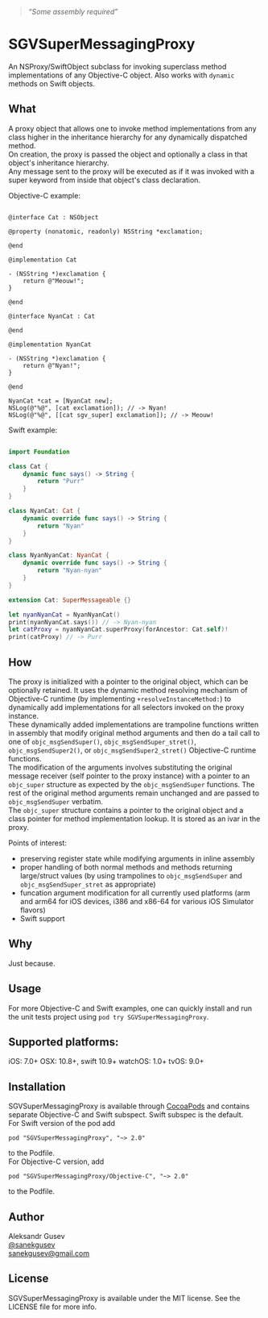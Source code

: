 > *“Some assembly required”*

# SGVSuperMessagingProxy

An NSProxy/SwiftObject subclass for invoking superclass method implementations of any Objective-C object. Also works with `dynamic` methods on Swift objects.

## What

A proxy object that allows one to invoke method implementations from any class higher in the inheritance hierarchy for any dynamically dispatched method.  
On creation, the proxy is passed the object and optionally a class in that object's inheritance hierarchy.  
Any message sent to the proxy will be executed as if it was invoked with a super keyword from inside that object's class declaration.

Objective-C example:

```objc
  
@interface Cat : NSObject

@property (nonatomic, readonly) NSString *exclamation;

@end

@implementation Cat

- (NSString *)exclamation {
    return @"Meouw!";
}

@end

@interface NyanCat : Cat

@end

@implementation NyanCat

- (NSString *)exclamation {
    return @"Nyan!";
}

@end

NyanCat *cat = [NyanCat new];
NSLog(@"%@", [cat exclamation]); // -> Nyan!
NSLog(@"%@", [[cat sgv_super] exclamation]); // -> Meouw!

```

Swift example:

```swift

import Foundation

class Cat {
    dynamic func says() -> String {
        return "Purr"
    }
}

class NyanCat: Cat {
    dynamic override func says() -> String {
        return "Nyan"
    }
}

class NyanNyanCat: NyanCat {
    dynamic override func says() -> String {
        return "Nyan-nyan"
    }
}

extension Cat: SuperMessageable {}

let nyanNyanCat = NyanNyanCat()
print(nyanNyanCat.says()) // -> Nyan-nyan
let catProxy = nyanNyanCat.superProxy(forAncestor: Cat.self)!
print(catProxy) // -> Purr

```

## How

The proxy is initialized with a pointer to the original object, which can be optionally retained. It uses the dynamic method resolving mechanism of Objective-C runtime (by implementing `+resolveInstanceMethod:`) to dynamically add implementations for all selectors invoked on the proxy instance.  
These dynamically added implementations are trampoline functions written in assembly that modify original method arguments and then do a tail call to one of `objc_msgSendSuper()`, `objc_msgSendSuper_stret()`, `objc_msgSendSuper2()`, or `objc_msgSendSuper2_stret()` Objective-C runtime functions.  
The modification of the arguments involves substituting the original message receiver (self pointer to the proxy instance) with a pointer to an `objc_super` structure as expected by the `objc_msgSendSuper` functions. The rest of the original method arguments remain unchanged and are passed to `objc_msgSendSuper` verbatim.  
The `objc_super` structure contains a pointer to the original object and a class pointer for method implementation lookup. It is stored as an ivar in the proxy.  

Points of interest:
- preserving register state while modifying arguments in inline assembly
- proper handling of both normal methods and methods returning large/struct values (by using trampolines to `objc_msgSendSuper` and `objc_msgSendSuper_stret` as appropriate)
- funcation argument modification for all currently used platforms (arm and arm64 for iOS devices, i386 and x86-64 for various iOS Simulator flavors)
- Swift support

## Why

Just because.

## Usage

For more Objective-C and Swift examples, one can quickly install and run the unit tests project using `pod try SGVSuperMessagingProxy`. 

## Supported platforms:

iOS: 7.0+
OSX: 10.8+, swift 10.9+
watchOS: 1.0+
tvOS: 9.0+

## Installation

SGVSuperMessagingProxy is available through [CocoaPods](http://cocoapods.org) and contains separate Objective-C and Swift subspect. Swift subspec is the default.  
For Swift version of the pod add

    pod "SGVSuperMessagingProxy", "~> 2.0"

to the Podfile.  
For Objective-C version, add

    pod "SGVSuperMessagingProxy/Objective-C", "~> 2.0"

to the Podfile.

## Author

Aleksandr Gusev  
[@sanekgusev](https://twitter.com/sanekgusev)  
[sanekgusev@gmail.com](mailto:sanekgusev@gmail.com)

## License

SGVSuperMessagingProxy is available under the MIT license. See the LICENSE file for more info.

